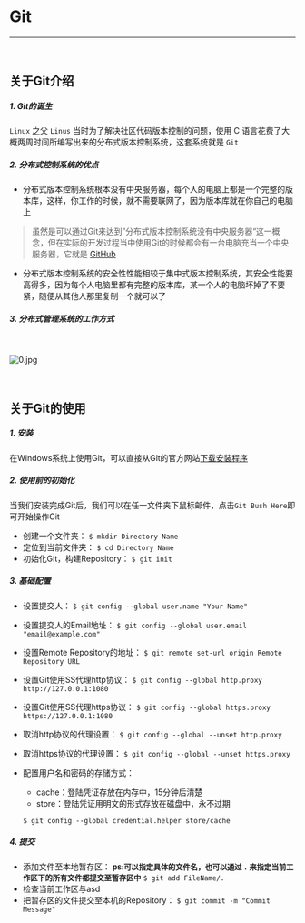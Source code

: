 # Git
---

<br/>

## 关于Git介绍

##### 1. Git的诞生
`Linux` 之父 `Linus` 当时为了解决社区代码版本控制的问题，使用 C 语言花费了大概两周时间所编写出来的分布式版本控制系统，这套系统就是 `Git`
##### 2. 分布式控制系统的优点
- 分布式版本控制系统根本没有中央服务器，每个人的电脑上都是一个完整的版本库，这样，你工作的时候，就不需要联网了，因为版本库就在你自己的电脑上  
> 虽然是可以通过Git来达到”分布式版本控制系统没有中央服务器“这一概念，但在实际的开发过程当中使用Git的时候都会有一台电脑充当一个中央服务器，它就是 [GitHub](https://github.com/ "Go!")
- 分布式版本控制系统的安全性性能相较于集中式版本控制系统，其安全性能要高得多，因为每个人电脑里都有完整的版本库，某一个人的电脑坏掉了不要紧，随便从其他人那里复制一个就可以了
##### 3. 分布式管理系统的工作方式

<br/>

![0.jpg](https://i.loli.net/2019/07/12/5d27f53875c0148819.jpg)

<br/>

## 关于Git的使用

##### 1. 安装
在Windows系统上使用Git，可以直接从Git的官方网站[下载安装程序](https://git-scm.com/downloads)

##### 2. 使用前的初始化
当我们安装完成Git后，我们可以在任一文件夹下鼠标邮件，点击`Git Bush Here`即可开始操作Git
- 创建一个文件夹：
`$ mkdir Directory Name`
- 定位到当前文件夹：
`$ cd Directory Name`
- 初始化Git，构建Repository：
`$ git init`  

##### 3. 基础配置
- 设置提交人：
`$ git config --global user.name "Your Name"`
- 设置提交人的Email地址：
`$ git config --global user.email "email@example.com"`
- 设置Remote Repository的地址：
`$ git remote set-url origin Remote Repository URL`
- 设置Git使用SS代理http协议：
`$ git config --global http.proxy http://127.0.0.1:1080`
- 设置Git使用SS代理https协议：
`$ git config --global https.proxy https://127.0.0.1:1080`
- 取消http协议的代理设置：
`$ git config --global --unset http.proxy`
- 取消https协议的代理设置：
`$ git config --global --unset https.proxy`
- 配置用户名和密码的存储方式：
  - cache：登陆凭证存放在内存中，15分钟后清楚
  - store：登陆凭证用明文的形式存放在磁盘中，永不过期  
  
  `$ git config --global credential.helper store/cache`

##### 4. 提交
- 添加文件至本地暂存区：
<font size=2>**ps:可以指定具体的文件名，也可以通过 `.` 来指定当前工作区下的所有文件都提交至暂存区中**</font>
`$ git add FileName/.`
- 检查当前工作区与asd
- 把暂存区的文件提交至本机的Repository：
`$ git commit -m "Commit Message"`
